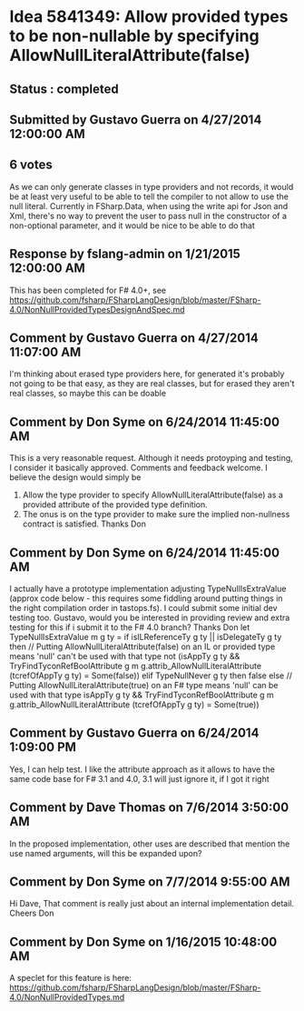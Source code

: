 # Idea 5841349: Allow provided types to be non-nullable by specifying AllowNullLiteralAttribute(false) #

## Status : completed

## Submitted by Gustavo Guerra on 4/27/2014 12:00:00 AM

## 6 votes

As we can only generate classes in type providers and not records, it would be at least very useful to be able to tell the compiler to not allow to use the null literal.
Currently in FSharp.Data, when using the write api for Json and Xml, there's no way to prevent the user to pass null in the constructor of a non-optional parameter, and it would be nice to be able to do that

## Response by fslang-admin on 1/21/2015 12:00:00 AM

This has been completed for F# 4.0+, see https://github.com/fsharp/FSharpLangDesign/blob/master/FSharp-4.0/NonNullProvidedTypesDesignAndSpec.md


## Comment by Gustavo Guerra on 4/27/2014 11:07:00 AM

I'm thinking about erased type providers here, for generated it's probably not going to be that easy, as they are real classes, but for erased they aren't real classes, so maybe this can be doable

## Comment by Don Syme on 6/24/2014 11:45:00 AM

This is a very reasonable request. Although it needs protoyping and testing, I consider it basically approved. Comments and feedback welcome.
I believe the design would simply be
1. Allow the type provider to specify AllowNullLiteralAttribute(false) as a provided attribute of the provided type definition.
2. The onus is on the type provider to make sure the implied non-nullness contract is satisfied.
Thanks
Don

## Comment by Don Syme on 6/24/2014 11:45:00 AM

I actually have a prototype implementation adjusting TypeNullIsExtraValue (approx code below - this requires some fiddling around putting things in the right compilation order in tastops.fs). I could submit some initial dev testing too. Gustavo, would you be interested in providing review and extra testing for this if i submit it to the F# 4.0 branch?
Thanks
Don
let TypeNullIsExtraValue m g ty =
if isILReferenceTy g ty || isDelegateTy g ty then
// Putting AllowNullLiteralAttribute(false) on an IL or provided type means 'null' can't be used with that type
not (isAppTy g ty && TryFindTyconRefBoolAttribute g m g.attrib_AllowNullLiteralAttribute (tcrefOfAppTy g ty) = Some(false))
elif TypeNullNever g ty then false
else
// Putting AllowNullLiteralAttribute(true) on an F# type means 'null' can be used with that type
isAppTy g ty && TryFindTyconRefBoolAttribute g m g.attrib_AllowNullLiteralAttribute (tcrefOfAppTy g ty) = Some(true))

## Comment by Gustavo Guerra on 6/24/2014 1:09:00 PM

Yes, I can help test. I like the attribute approach as it allows to have the same code base for F# 3.1 and 4.0, 3.1 will just ignore it, if I got it right

## Comment by Dave Thomas on 7/6/2014 3:50:00 AM

In the proposed implementation, other uses are described that mention the use named arguments, will this be expanded upon?

## Comment by Don Syme on 7/7/2014 9:55:00 AM

Hi Dave,
That comment is really just about an internal implementation detail.
Cheers
Don

## Comment by Don Syme on 1/16/2015 10:48:00 AM

A speclet for this feature is here: https://github.com/fsharp/FSharpLangDesign/blob/master/FSharp-4.0/NonNullProvidedTypes.md
